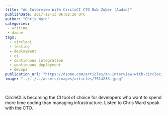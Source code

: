 ```yaml
---
title: "An Interview With CircleCI CTO Rob Zuber [Audio]"
publishDate: 2017-12-13 06:02:28 UTC
author: "Chris Ward"
categories:
 - writing
 - dzone
tags:
  - circleci
  - testing
  - deployment
  - ci
  - continuous integration
  - continuous deployment
  - devops
publication_url: "https://dzone.com/articles/an-interview-with-circleci-cto-rob-zuber"
image: "../../../assets/images/articles/7514233.jpeg"

---
```

CircleCI is becoming the CI tool of choice for developers who want to spend more time coding than managing infrastructure. Listen to Chris Ward speak with the CTO.

